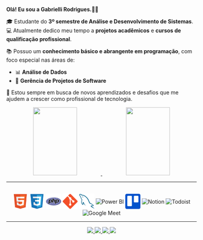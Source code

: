 
**Olá! Eu sou a Gabrielli Rodrigues.👩🏽**

🎓 Estudante do **3º semestre de Análise e Desenvolvimento de Sistemas**.  
💻 Atualmente dedico meu tempo a **projetos acadêmicos** e **cursos de qualificação profissional**.  

📚 Possuo um **conhecimento básico e abrangente em programação**, com foco especial nas áreas de:  
- 📊 **Análise de Dados**  
- 🧭 **Gerência de Projetos de Software**  

🌱 Estou sempre em busca de novos aprendizados e desafios que me ajudem a crescer como profissional de tecnologia.  


<div align="center">
  <a href="https://github.com/seu-usuario">
    <img height="180em" width="48%" src="https://github-readme-stats.vercel.app/api?username=gabriellirc&show_icons=true&theme=tokyonight&include_all_commits=true&count_private=true"/>
    <img height="180em" width="48%" src="https://github-readme-stats.vercel.app/api/top-langs/?username=gabriellirc&layout=compact&langs_count=8&theme=tokyonight"/>
  </a>
</div>

---
<div align="center" style="display: inline_block"><br>
  <img align="center" alt="HTML" height="40" width="40" src="https://raw.githubusercontent.com/devicons/devicon/master/icons/html5/html5-original.svg">
  <img align="center" alt="CSS" height="40" width="40" src="https://raw.githubusercontent.com/devicons/devicon/master/icons/css3/css3-original.svg">
  <img align="center" alt="PHP" height="40" width="40" src="https://raw.githubusercontent.com/devicons/devicon/master/icons/php/php-original.svg">
  <img align="center" alt="Git" height="40" width="40" src="https://raw.githubusercontent.com/devicons/devicon/master/icons/git/git-original.svg">
  <img align="center" alt="MySQL" height="40" width="40" src="https://raw.githubusercontent.com/devicons/devicon/master/icons/mysql/mysql-original.svg">
  <img align="center" alt="Power BI" height="40" width="40" src="https://upload.wikimedia.org/wikipedia/commons/c/cf/New_Power_BI_Logo.svg">
  <img align="center" alt="Trello" height="40" width="40" src="https://raw.githubusercontent.com/devicons/devicon/master/icons/trello/trello-plain.svg">
  <img align="center" alt="Notion" height="40" width="40" src="https://cdn.simpleicons.org/notion/000000">
  <img align="center" alt="Todoist" height="40" width="40" src="https://cdn.simpleicons.org/todoist/E44332">
  <img align="center" alt="Google Meet" height="40" width="40" src="https://cdn.simpleicons.org/googlemeet/00897B">
</div>

---
<div align="center">


  <a href="https://instagram.com/@g.abrielii" target="_blank">
    <img src="https://img.shields.io/badge/Instagram-%23E4405F?style=for-the-badge&logo=instagram&logoColor=white" target="_blank">
  </a>

  <a href="https://discord.gg/gabriellirc" target="_blank">
    <img src="https://img.shields.io/badge/Discord-7289DA?style=for-the-badge&logo=discord&logoColor=white" target="_blank">
  </a>

  <a href="mailto:gabriellircorrea@gmail.com" target="_blank">
    <img src="https://img.shields.io/badge/Gmail-D14836?style=for-the-badge&logo=gmail&logoColor=white" target="_blank">
  </a>

  <a href="https://www.linkedin.com/in/seu-linkedin/" target="_blank">
    <img src="https://img.shields.io/badge/LinkedIn-0077B5?style=for-the-badge&logo=linkedin&logoColor=white" target="_blank">
  </a>

</div>






